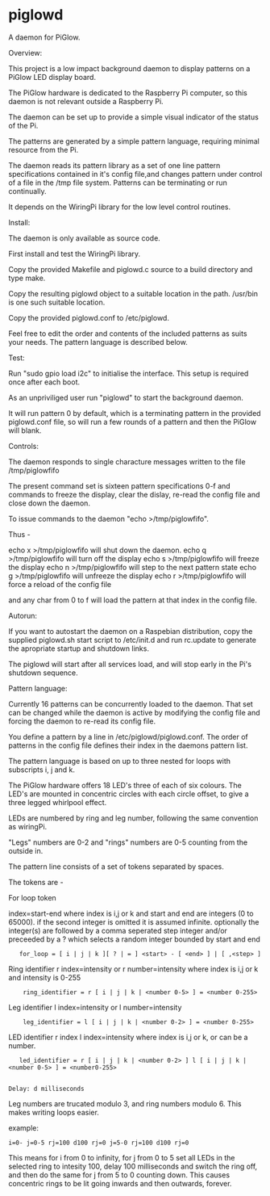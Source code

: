 piglowd
=======

A daemon for PiGlow.

Overview:

This project is a low impact background daemon to display patterns on a PiGlow LED display board.

The PiGlow hardware is dedicated to the Raspberry Pi computer, so this daemon is not relevant outside a Raspberry Pi.

The daemon can be set up to provide a simple visual indicator of the status of the Pi.

The patterns are generated by a simple pattern language, requiring minimal resource from the Pi.

The daemon reads its pattern library as a set of one line pattern specifications contained in it's config file,and changes pattern under control of a file in the /tmp file system. Patterns can be terminating or run continually.

It depends on the WiringPi library for the low level control routines.


Install:

The daemon is only available as source code.

First install and test the WiringPi library.

Copy the provided Makefile and piglowd.c source to a build directory and type make.

Copy the resulting piglowd object to a suitable location in the path.  /usr/bin is one such suitable location.

Copy the provided piglowd.conf to /etc/piglowd.

Feel free to edit the order and contents of the included patterns as suits your needs. The pattern language is described below.


Test:

Run "sudo gpio load i2c" to initialise the interface. This setup is required once after each boot.

As an unpriviliged user run "piglowd" to start the background daemon.

It will run pattern 0 by default, which is a terminating pattern in the provided piglowd.conf file, so will run a few rounds of a pattern and then the PiGlow will blank.


Controls:

The daemon responds to single characture messages written to the file /tmp/piglowfifo

The present command set is sixteen pattern specifications 0-f and commands to freeze the display, clear the dislay, re-read the config file and close down the daemon.

To issue commands to the daemon "echo <command> >/tmp/piglowfifo".

Thus - 

echo x >/tmp/piglowfifo will shut down the daemon.
echo q >/tmp/piglowfifo will turn off the display
echo s >/tmp/piglowfifo will freeze the display
echo n >/tmp/piglowfifo will step to the next pattern state
echo g >/tmp/piglowfifo will unfreeze the display
echo r >/tmp/piglowfifo will force a reload of the config file

and any char from 0 to f will load the pattern at that index in the config file.


Autorun:

If you want to autostart the daemon on a Raspebian distribution, copy the supplied piglowd.sh start script to /etc/init.d and run rc.update  to generate the apropriate startup and shutdown links.

The piglowd will start after all services load, and will stop early in the Pi's shutdown sequence. 

Pattern language:

Currently 16 patterns can be concurrently loaded to the daemon. That set can be changed while the daemon is active by modifying the config file and forcing the daemon to re-read its config file.

You define a pattern by a line in /etc/piglowd/piglowd.conf. The order of patterns in the config file defines their index in the daemons pattern list.

The pattern language is based on up to three nested for loops with subscripts i, j and k.

The PiGlow hardware offers 18 LED's three of each of six colours. The LED's are mounted in concentric circles with each circle offset, to give a three legged whirlpool effect.

LEDs are numbered by ring and leg number, following the same convention as wiringPi.

"Legs" numbers are 0-2 and "rings" numbers are 0-5 counting from the outside in.

The pattern line consists of a set of tokens separated by spaces.

The tokens are - 

For loop token
 
 index=start-end 
      where index is i,j or k and start and end are integers (0 to 65000).
       if the second integer is omitted it is assumed infinite.
       optionally the integer(s) are followed by a comma seperated step integer
       and/or preceeded by a ? which selects a random integer bounded by start and end
  
       for_loop = [ i | j | k ][ ? | = ] <start> - [ <end> ] | [ ,<step> ] 

Ring identifier
     r index=intensity or r number=intensity
        where index is i,j or k and intensity is 0-255
      
        ring_identifier = r [ i | j | k | <number 0-5> ] = <number 0-255>

Leg identifier
    l index=intensity or l number=intensity

        leg_identifier = l [ i | j | k | <number 0-2> ] = <number 0-255>


    
LED identifier
    r index l index=intensity where index is i,j or k, or can be a number.

       led_identifier = r [ i | j | k | <number 0-2> ] l [ i | j | k | <number 0-5> ] = <number0-255>


    Delay: d milliseconds

Leg numbers are trucated modulo 3, and ring numbers modulo 6. This makes writing loops easier.

example:

    i=0- j=0-5 rj=100 d100 rj=0 j=5-0 rj=100 d100 rj=0

This means for i from 0 to infinity, for j from 0 to 5 set all LEDs in the selected ring to intesity 100, delay 100 milliseconds and switch the ring off, and then do the same for j from 5 to 0 counting down. This causes concentric rings to be lit going inwards and then outwards, forever.

